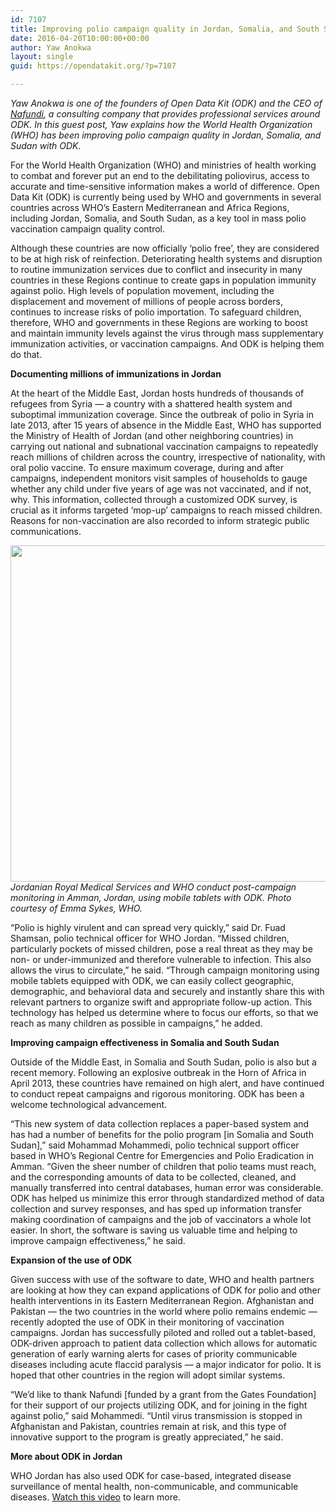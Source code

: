 ```yaml
---
id: 7107
title: Improving polio campaign quality in Jordan, Somalia, and South Sudan
date: 2016-04-20T10:00:00+00:00
author: Yaw Anokwa
layout: single
guid: https://opendatakit.org/?p=7107

---
```

_Yaw Anokwa is one of the founders of Open Data Kit (ODK) and the CEO of [Nafundi](https://nafundi.com), a consulting company that provides professional services around ODK. In this guest post, Yaw explains how the World Health Organization (WHO) has been improving polio campaign quality in Jordan, Somalia, and Sudan with ODK._

For the World Health Organization (WHO) and ministries of health working to combat and forever put an end to the debilitating poliovirus, access to accurate and time-sensitive information makes a world of difference. Open Data Kit (ODK) is currently being used by WHO and governments in several countries across WHO&#8217;s Eastern Mediterranean and Africa Regions, including Jordan, Somalia, and South Sudan, as a key tool in mass polio vaccination campaign quality control.

Although these countries are now officially &#8216;polio free&#8217;, they are considered to be at high risk of reinfection. Deteriorating health systems and disruption to routine immunization services due to conflict and insecurity in many countries in these Regions continue to create gaps in population immunity against polio. High levels of population movement, including the displacement and movement of millions of people across borders, continues to increase risks of polio importation. To safeguard children, therefore, WHO and governments in these Regions are working to boost and maintain immunity levels against the virus through mass supplementary immunization activities, or vaccination campaigns. And ODK is helping them do that.

**Documenting millions of immunizations in Jordan**

At the heart of the Middle East, Jordan hosts hundreds of thousands of refugees from Syria &#8212; a country with a shattered health system and suboptimal immunization coverage. Since the outbreak of polio in Syria in late 2013, after 15 years of absence in the Middle East, WHO has supported the Ministry of Health of Jordan (and other neighboring countries) in carrying out national and subnational vaccination campaigns to repeatedly reach millions of children across the country, irrespective of nationality, with oral polio vaccine. To ensure maximum coverage, during and after campaigns, independent monitors visit samples of households to gauge whether any child under five years of age was not vaccinated, and if not, why. This information, collected through a customized ODK survey, is crucial as it informs targeted &#8216;mop-up&#8217; campaigns to reach missed children. Reasons for non-vaccination are also recorded to inform strategic public communications.

<img src="/assets/wp-content/uploads/2016/04/who-jordan.jpg" width="538" />_Jordanian Royal Medical Services and WHO conduct post-campaign monitoring in Amman, Jordan, using mobile tablets with ODK. Photo courtesy of Emma Sykes, WHO._

&#8220;Polio is highly virulent and can spread very quickly,&#8221; said Dr. Fuad Shamsan, polio technical officer for WHO Jordan. &#8220;Missed children, particularly pockets of missed children, pose a real threat as they may be non- or under-immunized and therefore vulnerable to infection. This also allows the virus to circulate,&#8221; he said. &#8220;Through campaign monitoring using mobile tablets equipped with ODK, we can easily collect geographic, demographic, and behavioral data and securely and instantly share this with relevant partners to organize swift and appropriate follow-up action. This technology has helped us determine where to focus our efforts, so that we reach as many children as possible in campaigns,&#8221; he added.

**Improving campaign effectiveness in Somalia and South Sudan**

Outside of the Middle East, in Somalia and South Sudan, polio is also but a recent memory. Following an explosive outbreak in the Horn of Africa in April 2013, these countries have remained on high alert, and have continued to conduct repeat campaigns and rigorous monitoring. ODK has been a welcome technological advancement.

&#8220;This new system of data collection replaces a paper-based system and has had a number of benefits for the polio program [in Somalia and South Sudan],&#8221; said Mohammad Mohammedi, polio technical support officer based in WHO&#8217;s Regional Centre for Emergencies and Polio Eradication in Amman. &#8220;Given the sheer number of children that polio teams must reach, and the corresponding amounts of data to be collected, cleaned, and manually transferred into central databases, human error was considerable. ODK has helped us minimize this error through standardized method of data collection and survey responses, and has sped up information transfer making coordination of campaigns and the job of vaccinators a whole lot easier. In short, the software is saving us valuable time and helping to improve campaign effectiveness,&#8221; he said.

**Expansion of the use of ODK**

Given success with use of the software to date, WHO and health partners are looking at how they can expand applications of ODK for polio and other health interventions in its Eastern Mediterranean Region. Afghanistan and Pakistan &#8212; the two countries in the world where polio remains endemic &#8212; recently adopted the use of ODK in their monitoring of vaccination campaigns. Jordan has successfully piloted and rolled out a tablet-based, ODK-driven approach to patient data collection which allows for automatic generation of early warning alerts for cases of priority communicable diseases including acute flaccid paralysis &#8212; a major indicator for polio. It is hoped that other countries in the region will adopt similar systems.

&#8220;We&#8217;d like to thank Nafundi [funded by a grant from the Gates Foundation] for their support of our projects utilizing ODK, and for joining in the fight against polio,&#8221; said Mohammedi. &#8220;Until virus transmission is stopped in Afghanistan and Pakistan, countries remain at risk, and this type of innovative support to the program is greatly appreciated,&#8221; he said.

**More about ODK in Jordan**

WHO Jordan has also used ODK for case-based, integrated disease surveillance of mental health, non-communicable, and communicable diseases. [Watch this video](https://www.youtube.com/embed/zROyvrvt-zk) to learn more.
